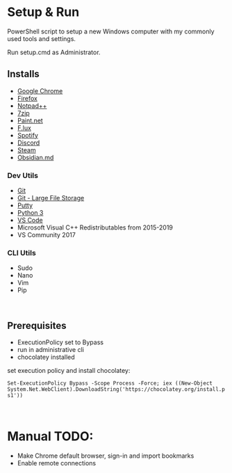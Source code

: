 # Setup & Run

PowerShell script to setup a new Windows computer with my commonly used tools and settings.

Run setup.cmd as Administrator.

## Installs

- [Google Chrome](https://www.google.com.au/intl/en_au/chrome/)
- [Firefox](https://www.mozilla.org/en-US/firefox/new/)
- [Notpad++](https://notepad-plus-plus.org/downloads/)
- [7zip](https://www.7-zip.org/download.html)
- [Paint.net](https://www.getpaint.net/download.html)
- [F.lux](https://justgetflux.com/)
- [Spotify](https://www.spotify.com/au/download/windows/)
- [Discord](https://discord.com/download)
- [Steam](https://store.steampowered.com/about/)
- [Obsidian.md](https://obsidian.md/)

### Dev Utils
- [Git](https://git-scm.com/downloads)
- [Git - Large File Storage](https://git-lfs.github.com/)
- [Putty](https://www.putty.org/)
- [Python 3](https://www.python.org/downloads/)
- [VS Code](https://code.visualstudio.com/)
- Microsoft Visual C++ Redistributables from 2015-2019
- VS Community 2017

### CLI Utils
- Sudo
- Nano
- Vim
- Pip

<br />

## Prerequisites

* ExecutionPolicy set to Bypass
* run in administrative cli
* chocolatey installed

set execution policy and install chocolatey:

`Set-ExecutionPolicy Bypass -Scope Process -Force; iex ((New-Object System.Net.WebClient).DownloadString('https://chocolatey.org/install.ps1'))`

<br />

# Manual TODO:
- Make Chrome default browser, sign-in and import bookmarks
- Enable remote connections
